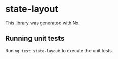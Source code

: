 # state-layout

This library was generated with [Nx](https://nx.dev).

## Running unit tests

Run `ng test state-layout` to execute the unit tests.
